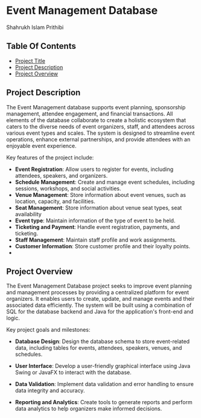 # Event Management Database
Shahrukh Islam Prithibi

## Table Of Contents  
- [Project Title](#event-management-database)
- [Project Description](#project-description)
- [Project Overview](#project-overview)

## Project Description
The Event Management database supports event planning, sponsorship management, attendee engagement, and financial transactions. All elements of the database collaborate to create a holistic ecosystem that caters to the diverse needs of event organizers, staff, and attendees across various event types and scales. The system is designed to streamline event operations, enhance external partnerships, and provide attendees with an enjoyable event experience.  

Key features of the project include: 
- **Event Registration**: Allow users to register for events, including attendees, speakers, and organizers.  
- **Schedule Management**: Create and manage event schedules, including sessions, workshops, and social activities.
- **Venue Management**: Store information about event venues, such as location, capacity, and facilities.
- **Seat Management**: Store information about venue seat types, seat availability 
- **Event type**: Maintain information of the type of event to be held.
- **Ticketing and Payment**: Handle event registration, payments, and ticketing.
- **Staff Management**: Maintain staff profile and work assignments.
- **Customer Information**: Store customer profile and their loyalty points.
- 
## Project Overview
The Event Management Database project seeks to improve event planning and management processes by providing a centralized platform for event organizers. It enables users to create, update, and manage events and their associated data efficiently. The system will be built using a combination of SQL for the database backend and Java for the application's front-end and logic.

Key project goals and milestones:

- **Database Design**: Design the database schema to store event-related data, including tables for events, attendees, speakers, venues, and schedules.

- **User Interface**: Develop a user-friendly graphical interface using Java Swing or JavaFX to interact with the database.

- **Data Validation**: Implement data validation and error handling to ensure data integrity and accuracy.

- **Reporting and Analytics**: Create tools to generate reports and perform data analytics to help organizers make informed decisions.
